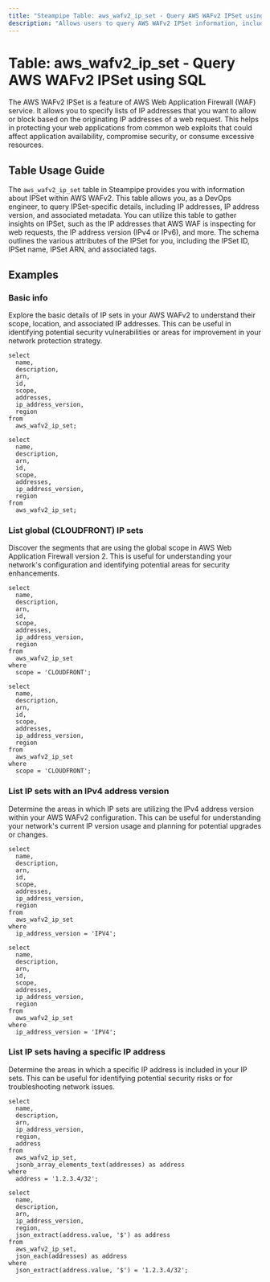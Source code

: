 ```yaml
---
title: "Steampipe Table: aws_wafv2_ip_set - Query AWS WAFv2 IPSet using SQL"
description: "Allows users to query AWS WAFv2 IPSet information, including IP addresses, IP address version, and associated metadata."
---
```


# Table: aws_wafv2_ip_set - Query AWS WAFv2 IPSet using SQL

The AWS WAFv2 IPSet is a feature of AWS Web Application Firewall (WAF) service. It allows you to specify lists of IP addresses that you want to allow or block based on the originating IP addresses of a web request. This helps in protecting your web applications from common web exploits that could affect application availability, compromise security, or consume excessive resources.

## Table Usage Guide

The `aws_wafv2_ip_set` table in Steampipe provides you with information about IPSet within AWS WAFv2. This table allows you, as a DevOps engineer, to query IPSet-specific details, including IP addresses, IP address version, and associated metadata. You can utilize this table to gather insights on IPSet, such as the IP addresses that AWS WAF is inspecting for web requests, the IP address version (IPv4 or IPv6), and more. The schema outlines the various attributes of the IPSet for you, including the IPSet ID, IPSet name, IPSet ARN, and associated tags.

## Examples

### Basic info
Explore the basic details of IP sets in your AWS WAFv2 to understand their scope, location, and associated IP addresses. This can be useful in identifying potential security vulnerabilities or areas for improvement in your network protection strategy.

```sql+postgres
select
  name,
  description,
  arn,
  id,
  scope,
  addresses,
  ip_address_version,
  region
from
  aws_wafv2_ip_set;
```

```sql+sqlite
select
  name,
  description,
  arn,
  id,
  scope,
  addresses,
  ip_address_version,
  region
from
  aws_wafv2_ip_set;
```

### List global (CLOUDFRONT) IP sets
Discover the segments that are using the global scope in AWS Web Application Firewall version 2. This is useful for understanding your network's configuration and identifying potential areas for security enhancements.

```sql+postgres
select
  name,
  description,
  arn,
  id,
  scope,
  addresses,
  ip_address_version,
  region
from
  aws_wafv2_ip_set
where
  scope = 'CLOUDFRONT';
```

```sql+sqlite
select
  name,
  description,
  arn,
  id,
  scope,
  addresses,
  ip_address_version,
  region
from
  aws_wafv2_ip_set
where
  scope = 'CLOUDFRONT';
```


### List IP sets with an IPv4 address version
Determine the areas in which IP sets are utilizing the IPv4 address version within your AWS WAFv2 configuration. This can be useful for understanding your network's current IP version usage and planning for potential upgrades or changes.

```sql+postgres
select
  name,
  description,
  arn,
  id,
  scope,
  addresses,
  ip_address_version,
  region
from
  aws_wafv2_ip_set
where
  ip_address_version = 'IPV4';
```

```sql+sqlite
select
  name,
  description,
  arn,
  id,
  scope,
  addresses,
  ip_address_version,
  region
from
  aws_wafv2_ip_set
where
  ip_address_version = 'IPV4';
```


### List IP sets having a specific IP address
Determine the areas in which a specific IP address is included in your IP sets. This can be useful for identifying potential security risks or for troubleshooting network issues.

```sql+postgres
select
  name,
  description,
  arn,
  ip_address_version,
  region,
  address
from
  aws_wafv2_ip_set,
  jsonb_array_elements_text(addresses) as address
where
  address = '1.2.3.4/32';
```

```sql+sqlite
select
  name,
  description,
  arn,
  ip_address_version,
  region,
  json_extract(address.value, '$') as address
from
  aws_wafv2_ip_set,
  json_each(addresses) as address
where
  json_extract(address.value, '$') = '1.2.3.4/32';
```